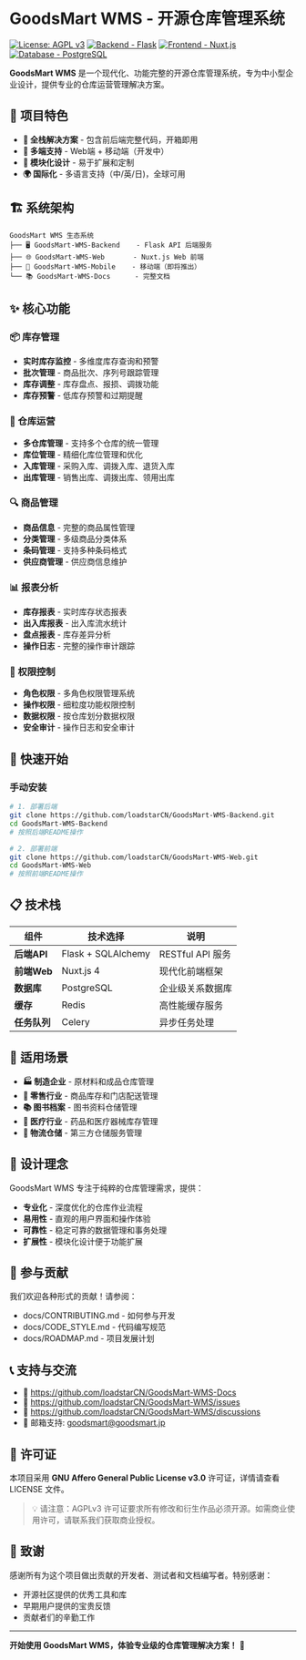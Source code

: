 # GoodsMart WMS - 开源仓库管理系统
[![License: AGPL v3](https://img.shields.io/badge/License-AGPL%20v3-blue.svg)](https://www.gnu.org/licenses/agpl-3.0)
[![Backend - Flask](https://img.shields.io/badge/Backend-Flask-green.svg)](https://flask.palletsprojects.com/)
[![Frontend - Nuxt.js](https://img.shields.io/badge/Frontend-Nuxt.js-00DC82.svg)](https://nuxt.com/)
[![Database - PostgreSQL](https://img.shields.io/badge/Database-PostgreSQL-336791.svg)](https://www.postgresql.org/)

**GoodsMart WMS** 是一个现代化、功能完整的开源仓库管理系统，专为中小型企业设计，提供专业的仓库运营管理解决方案。

## 🎯 项目特色

- **🔄 全栈解决方案** - 包含前后端完整代码，开箱即用
- **📱 多端支持** - Web端 + 移动端（开发中）
- **🔧 模块化设计** - 易于扩展和定制
- **🌍 国际化** - 多语言支持（中/英/日)，全球可用

## 🏗️ 系统架构

```
GoodsMart WMS 生态系统
├── 🖥️ GoodsMart-WMS-Backend    - Flask API 后端服务
├── 🌐 GoodsMart-WMS-Web       - Nuxt.js Web 前端
├── 📱 GoodsMart-WMS-Mobile    - 移动端（即将推出）
└── 📚 GoodsMart-WMS-Docs      - 完整文档
```

## ✨ 核心功能

### 📦 库存管理
- **实时库存监控** - 多维度库存查询和预警
- **批次管理** - 商品批次、序列号跟踪管理
- **库存调整** - 库存盘点、报损、调拨功能
- **库存预警** - 低库存预警和过期提醒

### 🏢 仓库运营
- **多仓库管理** - 支持多个仓库的统一管理
- **库位管理** - 精细化库位管理和优化
- **入库管理** - 采购入库、调拨入库、退货入库
- **出库管理** - 销售出库、调拨出库、领用出库

### 🔍 商品管理
- **商品信息** - 完整的商品属性管理
- **分类管理** - 多级商品分类体系
- **条码管理** - 支持多种条码格式
- **供应商管理** - 供应商信息维护

### 📊 报表分析
- **库存报表** - 实时库存状态报表
- **出入库报表** - 出入库流水统计
- **盘点报表** - 库存差异分析
- **操作日志** - 完整的操作审计跟踪

### 👥 权限控制
- **角色权限** - 多角色权限管理系统
- **操作权限** - 细粒度功能权限控制
- **数据权限** - 按仓库划分数据权限
- **安全审计** - 操作日志和安全审计

## 🚀 快速开始

### 手动安装
```bash
# 1. 部署后端
git clone https://github.com/loadstarCN/GoodsMart-WMS-Backend.git
cd GoodsMart-WMS-Backend
# 按照后端README操作

# 2. 部署前端  
git clone https://github.com/loadstarCN/GoodsMart-WMS-Web.git
cd GoodsMart-WMS-Web
# 按照前端README操作
```

## 📋 技术栈

| 组件 | 技术选择 | 说明 |
|------|----------|------|
| **后端API** | Flask + SQLAlchemy | RESTful API 服务 |
| **前端Web** | Nuxt.js 4 | 现代化前端框架 |
| **数据库** | PostgreSQL | 企业级关系数据库 |
| **缓存** | Redis | 高性能缓存服务 |
| **任务队列** | Celery | 异步任务处理 |

## 🌟 适用场景

- **🏭 制造企业** - 原材料和成品仓库管理
- **🛒 零售行业** - 商品库存和门店配送管理  
- **📚 图书档案** - 图书资料仓储管理
- **🏥 医疗行业** - 药品和医疗器械库存管理
- **🚚 物流仓储** - 第三方仓储服务管理

## 🎯 设计理念

GoodsMart WMS 专注于纯粹的仓库管理需求，提供：
- **专业化** - 深度优化的仓库作业流程
- **易用性** - 直观的用户界面和操作体验
- **可靠性** - 稳定可靠的数据管理和事务处理
- **扩展性** - 模块化设计便于功能扩展

## 🤝 参与贡献

我们欢迎各种形式的贡献！请参阅：

- docs/CONTRIBUTING.md - 如何参与开发
- docs/CODE_STYLE.md - 代码编写规范
- docs/ROADMAP.md - 项目发展计划

## 📞 支持与交流

- 📖 https://github.com/loadstarCN/GoodsMart-WMS-Docs
- 🐛 https://github.com/loadstarCN/GoodsMart-WMS/issues
- 💬 https://github.com/loadstarCN/GoodsMart-WMS/discussions
- 📧 邮箱支持: goodsmart@goodsmart.jp

## 📄 许可证

本项目采用 **GNU Affero General Public License v3.0** 许可证，详情请查看 LICENSE 文件。

> 💡 请注意：AGPLv3 许可证要求所有修改和衍生作品必须开源。如需商业使用许可，请联系我们获取商业授权。

## 🙏 致谢

感谢所有为这个项目做出贡献的开发者、测试者和文档编写者。特别感谢：

- 开源社区提供的优秀工具和库
- 早期用户提供的宝贵反馈
- 贡献者们的辛勤工作

---

**开始使用 GoodsMart WMS，体验专业级的仓库管理解决方案！** 🚀

